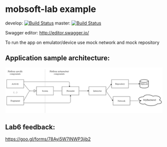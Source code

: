 # mobsoft-lab example
develop: [![Build Status](https://travis-ci.org/bpatrik/mobsoft-lab.svg?branch=develop)](https://travis-ci.org/bpatrik/mobsoft-lab)
master: [![Build Status](https://travis-ci.org/bpatrik/mobsoft-lab.svg?branch=master)](https://travis-ci.org/bpatrik/mobsoft-lab)

Swagger editor:
http://editor.swagger.io/

To run the app on emulator/device use mock network and mock repository

## Application sample architecture:

[![architecture](arch.png?raw=true)](arch.png?raw=true)

## Lab6 feedback:
https://goo.gl/forms/78Ayi5W7INWP3jib2